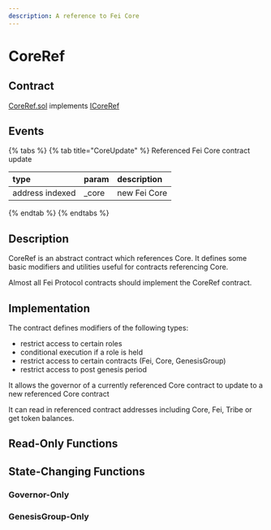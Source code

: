 ```yaml
---
description: A reference to Fei Core
---
```


# CoreRef

## Contract

[CoreRef.sol](https://github.com/fei-protocol/fei-protocol-core/blob/master/contracts/refs/CoreRef.sol) implements [ICoreRef](https://github.com/fei-protocol/fei-protocol-core/blob/master/contracts/refs/ICoreRef.sol)

## Events

{% tabs %}
{% tab title="CoreUpdate" %}
Referenced Fei Core contract update

| type | param | description |
| :--- | :--- | :--- |
| address indexed | \_core | new Fei Core |
{% endtab %}
{% endtabs %}

## Description

CoreRef is an abstract contract which references Core. It defines some basic modifiers and utilities useful for contracts referencing Core.

Almost all Fei Protocol contracts should implement the CoreRef contract.

## Implementation

The contract defines modifiers of the following types:

* restrict access to certain roles
* conditional execution if a role is held
* restrict access to certain contracts \(Fei, Core, GenesisGroup\)
* restrict access to post genesis period

It allows the governor of a currently referenced Core contract to update to a new referenced Core contract

It can read in referenced contract addresses including Core, Fei, Tribe or get token balances.

## Read-Only Functions

## State-Changing Functions <a id="state-changing-functions"></a>

### Governor-Only 

### GenesisGroup-Only

